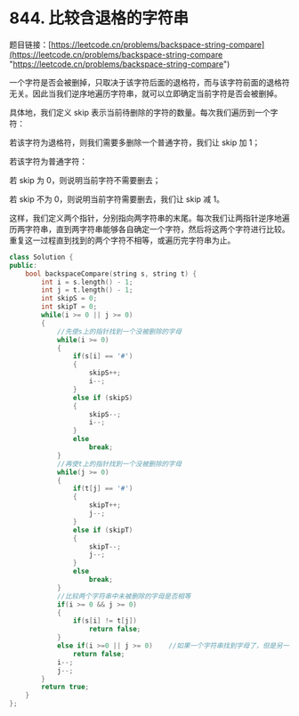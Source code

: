 # 844. 比较含退格的字符串

题目链接：[https://leetcode.cn/problems/backspace-string-compare](https://leetcode.cn/problems/backspace-string-compare "https://leetcode.cn/problems/backspace-string-compare")

一个字符是否会被删掉，只取决于该字符后面的退格符，而与该字符前面的退格符无关。因此当我们逆序地遍历字符串，就可以立即确定当前字符是否会被删掉。

具体地，我们定义 skip 表示当前待删除的字符的数量。每次我们遍历到一个字符：

若该字符为退格符，则我们需要多删除一个普通字符，我们让 skip 加 1；

若该字符为普通字符：

若 skip 为 0，则说明当前字符不需要删去；

若 skip 不为 0，则说明当前字符需要删去，我们让 skip 减 1。

这样，我们定义两个指针，分别指向两字符串的末尾。每次我们让两指针逆序地遍历两字符串，直到两字符串能够各自确定一个字符，然后将这两个字符进行比较。重复这一过程直到找到的两个字符不相等，或遍历完字符串为止。

```c++
class Solution {
public:
    bool backspaceCompare(string s, string t) {
        int i = s.length() - 1;
        int j = t.length() - 1;
        int skipS = 0;
        int skipT = 0;
        while(i >= 0 || j >= 0)
        {
            //先使s上的指针找到一个没被删除的字母
            while(i >= 0)
            {
                if(s[i] == '#')
                {
                    skipS++;
                    i--;
                }
                else if (skipS)
                {
                    skipS--;
                    i--;
                }
                else
                    break;
            }
            //再使t上的指针找到一个没被删除的字母
            while(j >= 0)
            {
                if(t[j] == '#')
                {
                    skipT++;
                    j--;
                }
                else if (skipT)
                {
                    skipT--;
                    j--;
                }
                else
                    break;
            }
            //比较两个字符串中未被删除的字母是否相等
            if(i >= 0 && j >= 0)
            {
                if(s[i] != t[j])
                    return false;
            }
            else if(i >=0 || j >= 0)    //如果一个字符串找到字母了，但是另一个字符串遍历结束，说明不匹配
                return false;
            i--;
            j--;
        }
        return true;
    }
};
```
